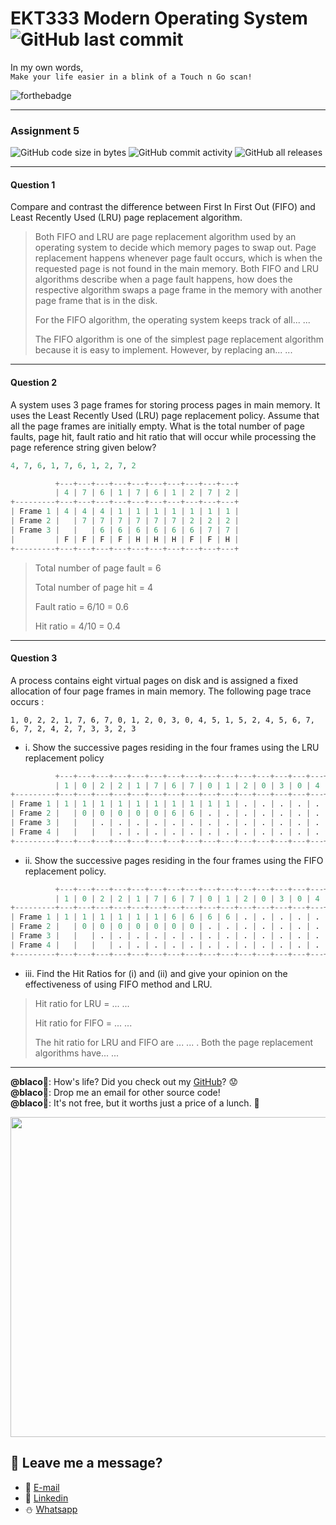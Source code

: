 # EKT333 Modern Operating System ![GitHub last commit](https://img.shields.io/github/last-commit/ehong-w/mos333-asg5-dump?style=for-the-badge)

In my own words,\
`Make your life easier in a blink of a Touch n Go scan!`

![forthebadge](https://forthebadge.com/images/badges/powered-by-electricity.svg)

---

### Assignment 5
![GitHub code size in bytes](https://img.shields.io/github/languages/code-size/ehong-w/mos333-asg5-dump)
![GitHub commit activity](https://img.shields.io/github/commit-activity/m/ehong-w/mos333-asg5-dump)
![GitHub all releases](https://img.shields.io/github/downloads/ehong-w/mos333-asg5-dump/total)

---

#### Question 1
Compare and contrast the difference between First In First Out (FIFO) and Least Recently Used (LRU) page replacement algorithm.

> Both FIFO and LRU are page replacement algorithm used by an operating system to decide which memory pages to swap out. Page replacement happens whenever page fault occurs, which is when the requested page is not found in the main memory. Both FIFO and LRU algorithms describe when a page fault happens, how does the respective algorithm swaps a page frame in the memory with another page frame that is in the disk.
>
> For the FIFO algorithm, the operating system keeps track of all... ...
>
> The FIFO algorithm is one of the simplest page replacement algorithm because it is easy to implement. However, by replacing an... ...

---

#### Question 2
A system uses 3 page frames for storing process pages in main memory. It uses the Least Recently Used (LRU) page replacement policy. Assume that all the page frames are initially empty. What is the total number of page faults, page hit, fault ratio and hit ratio that will occur while processing the page reference string given below?

```python
4, 7, 6, 1, 7, 6, 1, 2, 7, 2
```

```python
          +---+---+---+---+---+---+---+---+---+---+
          | 4 | 7 | 6 | 1 | 7 | 6 | 1 | 2 | 7 | 2 |
+---------+---+---+---+---+---+---+---+---+---+---+
| Frame 1 | 4 | 4 | 4 | 1 | 1 | 1 | 1 | 1 | 1 | 1 |
| Frame 2 |   | 7 | 7 | 7 | 7 | 7 | 7 | 2 | 2 | 2 |
| Frame 3 |   |   | 6 | 6 | 6 | 6 | 6 | 6 | 7 | 7 |
|         | F | F | F | F | H | H | H | F | F | H |
+---------+---+---+---+---+---+---+---+---+---+---+
```

> Total number of page fault = 6
>
> Total number of page hit = 4
>
> Fault ratio = 6/10 = 0.6
>
> Hit ratio = 4/10 = 0.4

---

#### Question 3
A process contains eight virtual pages on disk and is assigned a fixed allocation of four page frames in main memory. The following page trace occurs :

```
1, 0, 2, 2, 1, 7, 6, 7, 0, 1, 2, 0, 3, 0, 4, 5, 1, 5, 2, 4, 5, 6, 7, 6, 7, 2, 4, 2, 7, 3, 3, 2, 3
```

- i. Show the successive pages residing in the four frames using the LRU replacement policy

```python
          +---+---+---+---+---+---+---+---+---+---+---+---+---+---+---+---+---+---+---+---+---+---+---+---+---+---+---+---+---+---+---+---+---+
          | 1 | 0 | 2 | 2 | 1 | 7 | 6 | 7 | 0 | 1 | 2 | 0 | 3 | 0 | 4 | 5 | 1 | 5 | 2 | 4 | 5 | 6 | 7 | 6 | 7 | 2 | 4 | 2 | 7 | 3 | 3 | 2 | 3 |
+---------+---+---+---+---+---+---+---+---+---+---+---+---+---+---+---+---+---+---+---+---+---+---+---+---+---+---+---+---+---+---+---+---+---+
| Frame 1 | 1 | 1 | 1 | 1 | 1 | 1 | 1 | 1 | 1 | 1 | . | . | . | . | . | . | . | . | . | . | . | . | . | . | . | . | . | . | . | . | . | . | . |
| Frame 2 |   | 0 | 0 | 0 | 0 | 0 | 6 | 6 | . | . | . | . | . | . | . | . | . | . | . | . | . | . | . | . | . | . | . | . | . | . | . | . | . |
| Frame 3 |   |   | . | . | . | . | . | . | . | . | . | . | . | . | . | . | . | . | . | . | . | . | . | . | . | . | . | . | . | . | . | . | . |
| Frame 4 |   |   |   | . | . | . | . | . | . | . | . | . | . | . | . | . | . | . | . | . | . | . | . | . | . | . | . | . | . | . | . | . | . |
+---------+---+---+---+---+---+---+---+---+---+---+---+---+---+---+---+---+---+---+---+---+---+---+---+---+---+---+---+---+---+---+---+---+---+
```

- ii. Show the successive pages residing in the four frames using the FIFO replacement policy.

```python
          +---+---+---+---+---+---+---+---+---+---+---+---+---+---+---+---+---+---+---+---+---+---+---+---+---+---+---+---+---+---+---+---+---+
          | 1 | 0 | 2 | 2 | 1 | 7 | 6 | 7 | 0 | 1 | 2 | 0 | 3 | 0 | 4 | 5 | 1 | 5 | 2 | 4 | 5 | 6 | 7 | 6 | 7 | 2 | 4 | 2 | 7 | 3 | 3 | 2 | 3 |
+---------+---+---+---+---+---+---+---+---+---+---+---+---+---+---+---+---+---+---+---+---+---+---+---+---+---+---+---+---+---+---+---+---+---+
| Frame 1 | 1 | 1 | 1 | 1 | 1 | 1 | 6 | 6 | 6 | 6 | . | . | . | . | . | . | . | . | . | . | . | . | . | . | . | . | . | . | . | . | . | . | . |
| Frame 2 |   | 0 | 0 | 0 | 0 | 0 | 0 | 0 | . | . | . | . | . | . | . | . | . | . | . | . | . | . | . | . | . | . | . | . | . | . | . | . | . |
| Frame 3 |   |   | . | . | . | . | . | . | . | . | . | . | . | . | . | . | . | . | . | . | . | . | . | . | . | . | . | . | . | . | . | . | . |
| Frame 4 |   |   |   | . | . | . | . | . | . | . | . | . | . | . | . | . | . | . | . | . | . | . | . | . | . | . | . | . | . | . | . | . | . |
+---------+---+---+---+---+---+---+---+---+---+---+---+---+---+---+---+---+---+---+---+---+---+---+---+---+---+---+---+---+---+---+---+---+---+
```

- iii. Find the Hit Ratios for (i) and (ii) and give your opinion on the effectiveness of using FIFO method and LRU.

> Hit ratio for LRU = ... ...
>
> Hit ratio for FIFO = ... ...
>
> The hit ratio for LRU and FIFO are ... ... . Both the page replacement algorithms have... ...

---

**@blaco**🐏: How's life? Did you check out my [GitHub](https://github.com/ehong-w/)? 😟\
**@blaco**🐏: Drop me an email for other source code!\
**@blaco**🐏: It's not free, but it worths just a price of a lunch. 🥗

<p>
  <img width="512" src="https://user-images.githubusercontent.com/68590570/113911631-c52ca900-980c-11eb-8946-19ce84f84c40.png">
</p>

## 🧸 **Leave me a message?**
- 🍺 [E-mail](mailto:ehong.w@gmail.com?subject=[GitHub]%20Problem%20Description)
- 🧺 [Linkedin](https://www.linkedin.com/in/ehong-w/)
- ⛄ [Whatsapp]()
